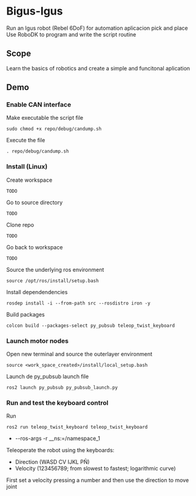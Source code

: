 # Bigus-Igus
Run an Igus robot (Rebel 6DoF) for automation aplicacion pick and place
Use RoboDK to program and write the script routine

## Scope
Learn the basics of robotics and create a simple and funcitonal aplication

## Demo

### Enable CAN interface
Make executable the script file
```
sudo chmod +x repo/debug/candump.sh
```
Execute the file
```
. repo/debug/candump.sh
```

### Install (Linux)
Create workspace
```
TODO
```
Go to source directory
```
TODO
```
Clone repo
```
TODO
```
Go back to workspace
```
TODO
```
Source the underlying ros environment
```
source /opt/ros/install/setup.bash
```
Install dependendencies
```
rosdep install -i --from-path src --rosdistro iron -y
```
Build packages
```
colcon build --packages-select py_pubsub teleop_twist_keyboard
```

### Launch motor nodes
Open new terminal and source the outerlayer environment
```
source <work_space_created>/install/local_setup.bash
```
Launch de py_pubsub launch file
```
ros2 launch py_pubsub py_pubsub_launch.py
```

### Run and test the keyboard control
Run
```
ros2 run teleop_twist_keyboard teleop_twist_keyboard
```
*  --ros-args -r __ns:=/namespace_1

Teleoperate the robot using the keyboards:
 * Direction (WASD CV IJKL PÑ)
 * Velocity (123456789; from slowest to fastest; logarithmic curve)
 
First set a velocity pressing a number and then use the direction to move joint

